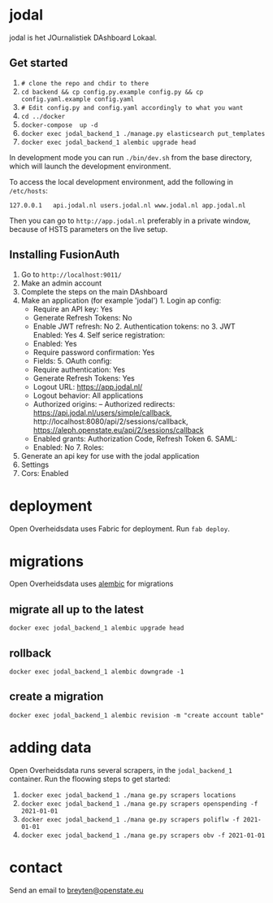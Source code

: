 # jodal

jodal is het JOurnalistiek DAshboard Lokaal.


## Get started

1. `# clone the repo and chdir to there`
2. `cd backend && cp config.py.example config.py && cp config.yaml.example config.yaml`
3. `# Edit config.py and config.yaml accordingly to what you want`
2. `cd ../docker`
3. `docker-compose  up -d`
4. `docker exec jodal_backend_1 ./manage.py elasticsearch put_templates`
5. `docker exec jodal_backend_1 alembic upgrade head`

In development mode you can run `./bin/dev.sh` from the base directory, which will launch
the development environment.

To access the local development environment, add the following in `/etc/hosts`:

```
127.0.0.1	api.jodal.nl users.jodal.nl www.jodal.nl app.jodal.nl
```

Then you can go to `http://app.jodal.nl` preferably in a private window, because of HSTS parameters on the live setup.

## Installing FusionAuth

1. Go to `http://localhost:9011/`
2. Make an admin account
3. Complete the steps on the main DAshboard
  1. Make an application (for example 'jodal')
    1. Login ap config:
      - Require an API key: 	Yes
      - Generate Refresh Tokens: 	No
      - Enable JWT refresh: 	No
    2. Authentication tokens: no
    3. JWT Enabled: Yes
    4. Self serice registration:
       - Enabled: Yes
       - Require password confirmation: Yes
       - Fields:
    5. OAuth config:
      - Require authentication: 	Yes
      - Generate Refresh Tokens: 	Yes
      - Logout URL: 	https://app.jodal.nl/
      - Logout behavior: 	All applications
      - Authorized origins: 	–
       Authorized redirects: 	https://api.jodal.nl/users/simple/callback, http://localhost:8080/api/2/sessions/callback, https://aleph.openstate.eu/api/2/sessions/callback
      - Enabled grants: 	Authorization Code, Refresh Token
    6. SAML:
      - Enabled: 	No
    7. Roles:
  2. Generate an api key for use with the jodal application
  3. Settings
   1. Cors: Enabled
   
# deployment

Open Overheidsdata uses Fabric for deployment. Run `fab deploy`.

# migrations

Open Overheidsdata uses [alembic](https://alembic.sqlalchemy.org/en/latest/index.html) for migrations

## migrate all up to the latest

`docker exec jodal_backend_1 alembic upgrade head`

## rollback

`docker exec jodal_backend_1 alembic downgrade -1`

## create a migration

`docker exec jodal_backend_1 alembic revision -m "create account table"`

# adding data

Open Overheidsdata runs several scrapers, in the `jodal_backend_1` container. Run the floowing steps to get started:

1. `docker exec jodal_backend_1 ./mana ge.py scrapers locations`
2. `docker exec jodal_backend_1 ./mana ge.py scrapers openspending -f 2021-01-01`
3. `docker exec jodal_backend_1 ./mana ge.py scrapers poliflw -f 2021-01-01`
4. `docker exec jodal_backend_1 ./mana ge.py scrapers obv -f 2021-01-01`

# contact

Send an email to breyten@openstate.eu
